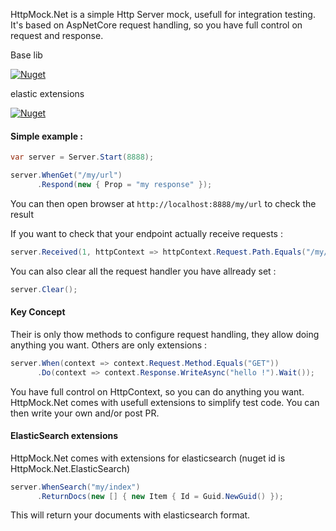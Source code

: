 HttpMock.Net is a simple Http Server mock, usefull for integration testing. It's based on AspNetCore request handling, so you have full control on request and response.

Base lib           

[![Nuget](https://img.shields.io/nuget/dt/HttpMock.Net.svg)](https://www.nuget.org/packages/HttpMock.Net/)

elastic extensions 

[![Nuget](https://img.shields.io/nuget/dt/HttpMock.Net.ElasticSearch.svg)](https://www.nuget.org/packages/HttpMock.Net.ElasticSearch/)


#### Simple example :

```csharp
var server = Server.Start(8888);

server.WhenGet("/my/url")
      .Respond(new { Prop = "my response" });
```

You can then open browser at ```http://localhost:8888/my/url``` to check the result

If you want to check that your endpoint actually receive requests :

```csharp
server.Received(1, httpContext => httpContext.Request.Path.Equals("/my/url"));
```

You can also clear all the request handler you have allready set :

```csharp
server.Clear();
```

#### Key Concept

Their is only thow methods to configure request handling, they allow doing anything you want. Others are only extensions :

```csharp
server.When(context => context.Request.Method.Equals("GET"))
      .Do(context => context.Response.WriteAsync("hello !").Wait());
```

You have full control on HttpContext, so you can do anything you want. HttpMock.Net comes with usefull extensions to simplify test code. You can then write your own and/or post PR.


#### ElasticSearch extensions

HttpMock.Net comes with extensions for elasticsearch (nuget id is HttpMock.Net.ElasticSearch)


```csharp
server.WhenSearch("my/index")
	  .ReturnDocs(new [] { new Item { Id = Guid.NewGuid() });
```

This will return your documents with elasticsearch format.
